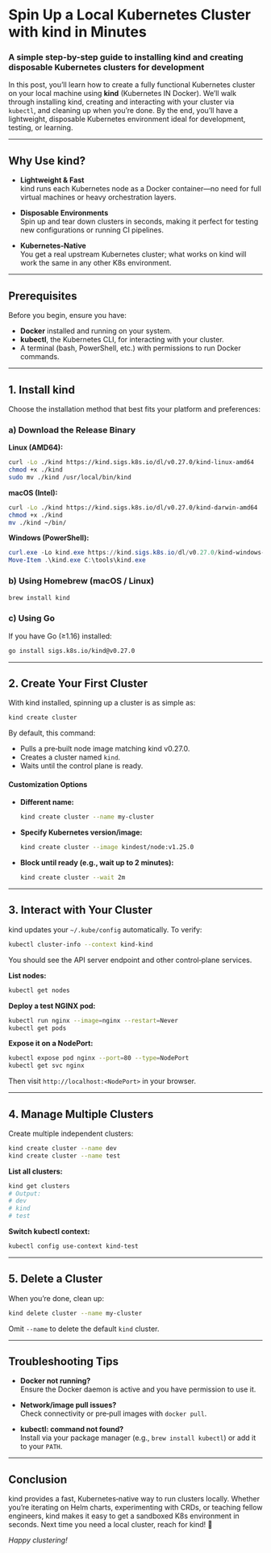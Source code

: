 # Spin Up a Local Kubernetes Cluster with kind in Minutes  
### A simple step-by-step guide to installing kind and creating disposable Kubernetes clusters for development  

In this post, you’ll learn how to create a fully functional Kubernetes cluster on your local machine using **kind** (Kubernetes IN Docker). We’ll walk through installing kind, creating and interacting with your cluster via `kubectl`, and cleaning up when you’re done. By the end, you’ll have a lightweight, disposable Kubernetes environment ideal for development, testing, or learning.

---

## Why Use kind?

- **Lightweight & Fast**  
  kind runs each Kubernetes node as a Docker container—no need for full virtual machines or heavy orchestration layers.

- **Disposable Environments**  
  Spin up and tear down clusters in seconds, making it perfect for testing new configurations or running CI pipelines.

- **Kubernetes‑Native**  
  You get a real upstream Kubernetes cluster; what works on kind will work the same in any other K8s environment.

---

## Prerequisites

Before you begin, ensure you have:

- **Docker** installed and running on your system.  
- **kubectl**, the Kubernetes CLI, for interacting with your cluster.  
- A terminal (bash, PowerShell, etc.) with permissions to run Docker commands.

---

## 1. Install kind

Choose the installation method that best fits your platform and preferences:

### a) Download the Release Binary

**Linux (AMD64):**
```bash
curl -Lo ./kind https://kind.sigs.k8s.io/dl/v0.27.0/kind-linux-amd64
chmod +x ./kind
sudo mv ./kind /usr/local/bin/kind
```

**macOS (Intel):**
```bash
curl -Lo ./kind https://kind.sigs.k8s.io/dl/v0.27.0/kind-darwin-amd64
chmod +x ./kind
mv ./kind ~/bin/
```

**Windows (PowerShell):**
```powershell
curl.exe -Lo kind.exe https://kind.sigs.k8s.io/dl/v0.27.0/kind-windows-amd64
Move-Item .\kind.exe C:\tools\kind.exe
```

### b) Using Homebrew (macOS / Linux)

```bash
brew install kind
```

### c) Using Go

If you have Go (≥1.16) installed:

```bash
go install sigs.k8s.io/kind@v0.27.0
```

---

## 2. Create Your First Cluster

With kind installed, spinning up a cluster is as simple as:

```bash
kind create cluster
```

By default, this command:

- Pulls a pre‑built node image matching kind v0.27.0.  
- Creates a cluster named `kind`.  
- Waits until the control plane is ready.

#### Customization Options

- **Different name:**  
  ```bash
  kind create cluster --name my-cluster
  ```
- **Specify Kubernetes version/image:**  
  ```bash
  kind create cluster --image kindest/node:v1.25.0
  ```
- **Block until ready (e.g., wait up to 2 minutes):**  
  ```bash
  kind create cluster --wait 2m
  ```

---

## 3. Interact with Your Cluster

kind updates your `~/.kube/config` automatically. To verify:

```bash
kubectl cluster-info --context kind-kind
```

You should see the API server endpoint and other control‑plane services.

**List nodes:**
```bash
kubectl get nodes
```

**Deploy a test NGINX pod:**
```bash
kubectl run nginx --image=nginx --restart=Never
kubectl get pods
```

**Expose it on a NodePort:**
```bash
kubectl expose pod nginx --port=80 --type=NodePort
kubectl get svc nginx
```
Then visit `http://localhost:<NodePort>` in your browser.

---

## 4. Manage Multiple Clusters

Create multiple independent clusters:

```bash
kind create cluster --name dev
kind create cluster --name test
```

**List all clusters:**
```bash
kind get clusters
# Output:
# dev
# kind
# test
```

**Switch kubectl context:**
```bash
kubectl config use-context kind-test
```

---

## 5. Delete a Cluster

When you’re done, clean up:

```bash
kind delete cluster --name my-cluster
```

Omit `--name` to delete the default `kind` cluster.

---

## Troubleshooting Tips

- **Docker not running?**  
  Ensure the Docker daemon is active and you have permission to use it.

- **Network/image pull issues?**  
  Check connectivity or pre‑pull images with `docker pull`.

- **kubectl: command not found?**  
  Install via your package manager (e.g., `brew install kubectl`) or add it to your `PATH`.

---

## Conclusion

kind provides a fast, Kubernetes‑native way to run clusters locally. Whether you’re iterating on Helm charts, experimenting with CRDs, or teaching fellow engineers, kind makes it easy to get a sandboxed K8s environment in seconds. Next time you need a local cluster, reach for kind! 🚀

*Happy clustering!*